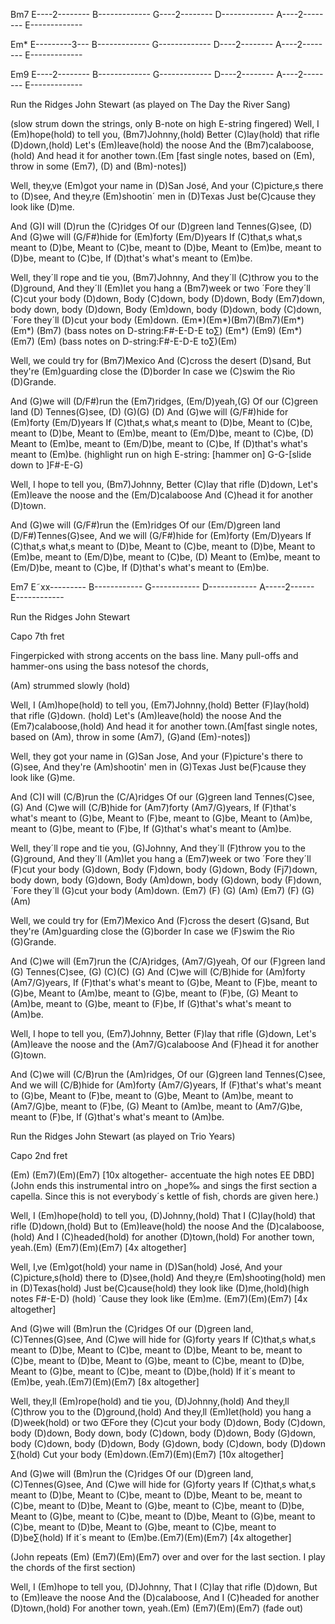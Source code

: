 Bm7
E----2--------
B-------------
G----2--------
D-------------
A----2--------
E-------------

Em*
E---------3---
B-------------
G-------------
D----2--------
A----2--------
E-------------

Em9
E----2--------
B-------------
G-------------
D----2--------
A----2--------
E-------------


Run the Ridges     John Stewart (as played on The Day the River Sang)

(slow strum down the strings, only B-note on high E-string fingered)
Well, I (Em)hope(hold) to tell you, (Bm7)Johnny,(hold)
Better (C)lay(hold) that rifle (D)down,(hold)
Let's (Em)leave(hold) the noose
And the (Bm7)calaboose,(hold)
And head it for another town.(Em [fast single notes, based on (Em),
throw in some (Em7), (D) and (Bm)-notes])

Well, they‚ve (Em)got your name in (D)San José,
And your (C)picture‚s there to (D)see,
And they‚re (Em)shootin´ men in (D)Texas
Just be(C)cause they look like (D)me.

And (G)I will (D)run the (C)ridges
Of our (D)green land Tennes(G)see, (D)
And (G)we will (G/F#)hide for (Em)forty (Em/D)years
If (C)that‚s what‚s meant to (D)be,
Meant to (C)be, meant to (D)be,
Meant to (Em)be, meant to (D)be, meant to (C)be,
If (D)that's what's meant to (Em)be.

Well, they´ll rope and tie you, (Bm7)Johnny,
And they´ll (C)throw you to the (D)ground,
And they´ll (Em)let you hang a (Bm7)week or two
´Fore they´ll (C)cut your body (D)down,
Body (C)down, body (D)down,
Body (Em7)down, body down, body (D)down,
Body (Em)down, body (D)down, body (C)down,
´Fore they´ll (D)cut your body (Em)down.
(Em*)(Em*)(Bm7)(Bm7)(Em*)(Em*) (Bm7)
(bass notes on D-string:F#-E-D-E to∑)
(Em*) (Em9) (Em*) (Em7) (Em)
(bass notes on D-string:F#-E-D-E to∑)(Em)

Well, we could try for (Bm7)Mexico
And (C)cross the desert (D)sand,
But they're (Em)guarding close the (D)border
In case we (C)swim the Rio (D)Grande.

And (G)we will (D/F#)run the (Em7)ridges, (Em/D)yeah,(G)
Of our (C)green land (D) Tennes(G)see, (D) (G)(G) (D)
And (G)we will (G/F#)hide for (Em)forty (Em/D)years
If (C)that‚s what‚s meant to (D)be,
Meant to (C)be, meant to (D)be,
Meant to (Em)be, meant to (Em/D)be, meant to (C)be, (D)
Meant to (Em)be, meant to (Em/D)be, meant to (C)be,
If (D)that's what's meant to (Em)be.
(highlight run on high E-string: [hammer on] G-G-[slide down to ]F#-E-G)

Well, I hope to tell you, (Bm7)Johnny,
Better (C)lay that rifle (D)down,
Let's (Em)leave the noose and the (Em/D)calaboose
And (C)head it for another (D)town.

And (G)we will (G/F#)run the (Em)ridges
Of our (Em/D)green land (D/F#)Tennes(G)see,
And we will (G/F#)hide for (Em)forty (Em/D)years
If (C)that‚s what‚s meant to (D)be,
Meant to (C)be, meant to (D)be,
Meant to (Em)be, meant to (Em/D)be, meant to (C)be, (D)
Meant to (Em)be, meant to (Em/D)be, meant to (C)be,
If (D)that's what's meant to (Em)be.




Em7
E˜xx---------
B------------
G------------
D------------
A-----2------
E------------


Run the Ridges     John Stewart

Capo 7th fret

Fingerpicked with strong accents on the bass line.
Many pull-offs and hammer-ons using the bass notesof the chords,

(Am) strummed slowly (hold)

Well, I (Am)hope(hold) to tell you, (Em7)Johnny,(hold)
Better (F)lay(hold) that rifle (G)down. (hold)
Let's (Am)leave(hold) the noose
And the (Em7)calaboose,(hold)
And head it for another town.(Am[fast single notes, based on (Am),
throw in some (Am7), (G)and (Em)-notes])

Well, they got your name in (G)San Jose,
And your (F)picture's there to (G)see,
And they're (Am)shootin' men in (G)Texas
Just be(F)cause they look like (G)me.

And (C)I will (C/B)run the (C/A)ridges
Of our (G)green land Tennes(C)see, (G)
And (C)we will (C/B)hide for (Am7)forty (Am7/G)years,
If (F)that's what's meant to (G)be,
Meant to (F)be, meant to (G)be,
Meant to (Am)be, meant to (G)be, meant to (F)be,
If (G)that's what's meant to (Am)be.

Well, they´ll rope and tie you, (G)Johnny,
And they´ll (F)throw you to the (G)ground,
And they´ll (Am)let you hang a (Em7)week or two
´Fore they´ll (F)cut your body (G)down,
Body (F)down, body (G)down,
Body (Fj7)down, body down, body (G)down, 
Body (Am)down, body (G)down, body (F)down,
´Fore they´ll (G)cut your body (Am)down.
(Em7)  (F)  (G)  (Am)  (Em7)  (F)  (G)  (Am)

Well, we could try for (Em7)Mexico
And (F)cross the desert (G)sand,
But they're (Am)guarding close the (G)border
In case we (F)swim the Rio (G)Grande.

And (C)we will (Em7)run the (C/A)ridges, (Am7/G)yeah,
Of our (F)green land (G) Tennes(C)see, (G) (C)(C) (G)
And (C)we will (C/B)hide for (Am)forty (Am7/G)years,
If (F)that's what's meant to (G)be,
Meant to (F)be, meant to (G)be,
Meant to (Am)be, meant to (G)be, meant to (F)be, (G)
Meant to (Am)be, meant to (G)be, meant to (F)be,
If (G)that's what's meant to (Am)be.

Well, I hope to tell you, (Em7)Johnny,
Better (F)lay that rifle (G)down,
Let's (Am)leave the noose and the (Am7/G)calaboose
And (F)head it for another (G)town.

And (C)we will (C/B)run the (Am)ridges,
Of our (G)green land Tennes(C)see,
And we will (C/B)hide for (Am)forty (Am7/G)years,
If (F)that's what's meant to (G)be,
Meant to (F)be, meant to (G)be,
Meant to (Am)be, meant to (Am7/G)be, meant to (F)be, (G)
Meant to (Am)be, meant to (Am7/G)be, meant to (F)be,
If (G)that's what's meant to (Am)be. 



Run the Ridges     John Stewart (as played on Trio Years)

Capo 2nd fret

(Em)  (Em7)(Em)(Em7) [10x altogether- accentuate  the  high notes EE DBD]
(John ends this instrumental intro on „hope‰ and sings the first section
a capella. Since this is not everybody´s kettle of fish, chords are given
here.)

Well, I (Em)hope(hold) to tell you, (D)Johnny,(hold)
That I (C)lay(hold) that rifle (D)down,(hold)
But to (Em)leave(hold) the noose
And the (D)calaboose,(hold)
And I (C)headed(hold) for another (D)town,(hold)
For another town, yeah.(Em)  (Em7)(Em)(Em7) [4x altogether]

Well, I‚ve (Em)got(hold) your name in (D)San(hold) José,
And your (C)picture‚s(hold) there to (D)see,(hold)
And they‚re (Em)shooting(hold) men in (D)Texas(hold)
Just be(C)cause(hold) they look like (D)me,(hold)(high notes F#-E-D) (hold)
´Cause they look like (Em)me. (Em7)(Em)(Em7) [4x altogether]

And (G)we will (Bm)run the (C)ridges
Of our (D)green land, (C)Tennes(G)see,
And (C)we will hide for (G)forty years
If (C)that‚s what‚s meant to (D)be,
Meant to (C)be, meant to (D)be,
Meant to be, meant to (C)be, meant to (D)be,
Meant to (G)be, meant to (C)be, meant to (D)be,
Meant to (G)be, meant to (C)be, meant to (D)be,(hold)
If it´s meant to (Em)be, yeah.(Em7)(Em)(Em7) [8x altogether]

Well, they‚ll (Em)rope(hold) and tie you, (D)Johnny,(hold)
And they‚ll (C)throw you to the (D)ground,(hold)
And they‚ll (Em)let(hold) you hang a (D)week(hold) or two
ŒFore they (C)cut your body (D)down,
Body (C)down, body (D)down, 
Body down, body (C)down, body (D)down,
Body (G)down, body (C)down, body (D)down,
Body (G)down, body (C)down, body (D)down ∑(hold)
Cut your body (Em)down.(Em7)(Em)(Em7) [10x altogether]

And (G)we will (Bm)run the (C)ridges
Of our (D)green land, (C)Tennes(G)see,
And (C)we will hide for (G)forty years
If (C)that‚s what‚s meant to (D)be,
Meant to (C)be, meant to (D)be,
Meant to be, meant to (C)be, meant to (D)be,
Meant to (G)be, meant to (C)be, meant to (D)be,
Meant to (G)be, meant to (C)be, meant to (D)be,
Meant to (G)be, meant to (C)be, meant to (D)be,
Meant to (G)be, meant to (C)be, meant to (D)be∑(hold)
If it´s meant to (Em)be.(Em7)(Em)(Em7) [4x altogether]

(John repeats (Em) (Em7)(Em)(Em7) over and over for the last section.
I play the chords of the first section)

Well, I (Em)hope to tell you, (D)Johnny,
That I (C)lay that rifle (D)down,
But to (Em)leave the noose
And the (D)calaboose,
And I (C)headed for another (D)town,(hold)
For another town, yeah.(Em) (Em7)(Em)(Em7) (fade out)
